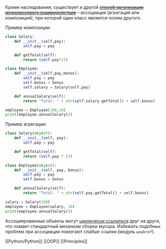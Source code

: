 Кроме наследования, существует и другой [~~способ организации межклассового взаимодействия~~](https://metanit.com/sharp/patterns/1.2.php) – ассоциация (агрегация или композиция), при которой один класс является полем другого.

Пример композиции:

```python
class Salary:
    def __init__(self,pay):
        self.pay = pay

    def getTotal(self):
        return (self.pay*12)

class Employee:
    def __init__(self,pay,bonus):
        self.pay = pay
        self.bonus = bonus
        self.salary = Salary(self.pay)

    def annualSalary(self):
        return "Total: " + str(self.salary.getTotal() + self.bonus)

employee = Employee(100,10)
print(employee.annualSalary())
```

Пример агрегации:

```python
class Salary(object):
    def __init__(self, pay):
        self.pay = pay

    def getTotal(self):
        return (self.pay * 12)

class Employee(object):
    def __init__(self, pay, bonus):
        self.pay = pay
        self.bonus = bonus

    def annualSalary(self):
        return "Total: " + str(self.pay.getTotal() + self.bonus)

salary = Salary(100)
employee = Employee(salary, 10)
print(employee.annualSalary())
```

Ассоциированные объекты могут [циклически ссылаться](https://ru.wikipedia.org/w/index.php?title=%D0%A6%D0%B8%D0%BA%D0%BB%D0%B8%D1%87%D0%B5%D1%81%D0%BA%D0%B0%D1%8F_%D1%81%D1%81%D1%8B%D0%BB%D0%BA%D0%B0&action=edit&redlink=1) друг на друга, что ломает стандартный механизм сборки мусора. Избежать подобных проблем при ассоциации помогают слабые ссылки (модуль `weakref`).

[[Python/Python]]
[[OOP]]
[[Principles]]